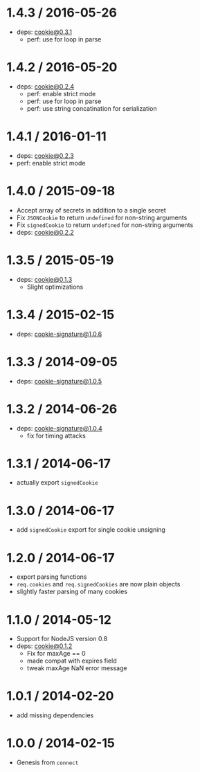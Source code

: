 # 1.4.3 / 2016-05-26

- deps: cookie@0.3.1
  - perf: use for loop in parse

# 1.4.2 / 2016-05-20

- deps: cookie@0.2.4
  - perf: enable strict mode
  - perf: use for loop in parse
  - perf: use string concatination for serialization

# 1.4.1 / 2016-01-11

- deps: cookie@0.2.3
- perf: enable strict mode

# 1.4.0 / 2015-09-18

- Accept array of secrets in addition to a single secret
- Fix `JSONCookie` to return `undefined` for non-string arguments
- Fix `signedCookie` to return `undefined` for non-string arguments
- deps: cookie@0.2.2

# 1.3.5 / 2015-05-19

- deps: cookie@0.1.3
  - Slight optimizations

# 1.3.4 / 2015-02-15

- deps: cookie-signature@1.0.6

# 1.3.3 / 2014-09-05

- deps: cookie-signature@1.0.5

# 1.3.2 / 2014-06-26

- deps: cookie-signature@1.0.4
  - fix for timing attacks

# 1.3.1 / 2014-06-17

- actually export `signedCookie`

# 1.3.0 / 2014-06-17

- add `signedCookie` export for single cookie unsigning

# 1.2.0 / 2014-06-17

- export parsing functions
- `req.cookies` and `req.signedCookies` are now plain objects
- slightly faster parsing of many cookies

# 1.1.0 / 2014-05-12

- Support for NodeJS version 0.8
- deps: cookie@0.1.2
  - Fix for maxAge == 0
  - made compat with expires field
  - tweak maxAge NaN error message

# 1.0.1 / 2014-02-20

- add missing dependencies

# 1.0.0 / 2014-02-15

- Genesis from `connect`
